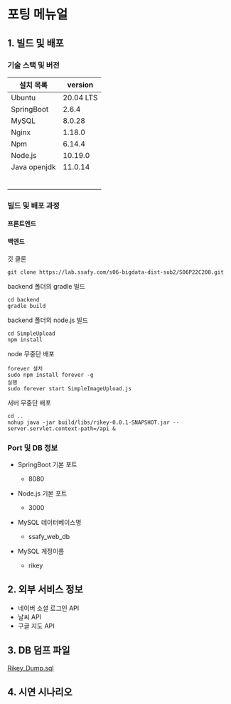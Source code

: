 # 포팅 메뉴얼

## 1. 빌드 및 배포

### 기술 스택 및 버전

| 설치 목록    | version   |
| ------------ | --------- |
| Ubuntu       | 20.04 LTS |
| SpringBoot   | 2.6.4     |
| MySQL        | 8.0.28    |
| Nginx        | 1.18.0    |
| Npm          | 6.14.4    |
| Node.js      | 10.19.0   |
| Java openjdk | 11.0.14   |
|              |           |
|              |           |
|              |           |
|              |           |
|              |           |
|              |           |



### 빌드 및 배포 과정

#### 프론트엔드



#### 백엔드

깃 클론

```
git clone https://lab.ssafy.com/s06-bigdata-dist-sub2/S06P22C208.git
```



backend 폴더의 gradle 빌드

```
cd backend
gradle build
```



backend 폴더의 node.js 빌드

```
cd SimpleUpload
npm install
```



node 무중단 배포

```
forever 설치
sudo npm install forever -g
실행
sudo forever start SimpleImageUpload.js
```



서버 무중단 배포

```
cd ..
nohup java -jar build/libs/rikey-0.0.1-SNAPSHOT.jar --server.servlet.context-path=/api &
```



### Port 및 DB 정보

- SpringBoot 기본 포트
  - 8080

- Node.js 기본 포트 
  - 3000
- MySQL 데이터베이스명
  - ssafy_web_db
- MySQL 계정이름
  - rikey



## 2. 외부 서비스 정보

- 네이버 소셜 로그인 API
- 날씨 API
- 구글 지도 API



## 3. DB 덤프 파일

 [Rikey_Dump.sql](Rikey_Dump.sql) 



## 4. 시연 시나리오

